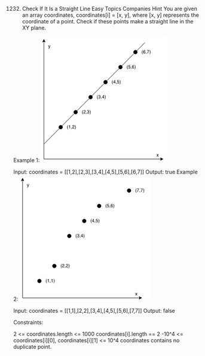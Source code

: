 1232. Check If It Is a Straight Line
Easy
Topics
Companies
Hint
You are given an array coordinates, coordinates[i] = [x, y], where [x, y] represents the coordinate of a point. Check if these points make a straight line in the XY plane.

 

 

Example 1:
![](./res/img/i1.jpg)


Input: coordinates = [[1,2],[2,3],[3,4],[4,5],[5,6],[6,7]]
Output: true
Example 2:
![](./res/img/i2.jpg)


Input: coordinates = [[1,1],[2,2],[3,4],[4,5],[5,6],[7,7]]
Output: false
 

Constraints:

2 <= coordinates.length <= 1000
coordinates[i].length == 2
-10^4 <= coordinates[i][0], coordinates[i][1] <= 10^4
coordinates contains no duplicate point.